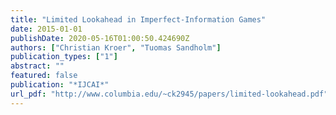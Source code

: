 ```yaml
---
title: "Limited Lookahead in Imperfect-Information Games"
date: 2015-01-01
publishDate: 2020-05-16T01:00:50.424690Z
authors: ["Christian Kroer", "Tuomas Sandholm"]
publication_types: ["1"]
abstract: ""
featured: false
publication: "*IJCAI*"
url_pdf: "http://www.columbia.edu/~ck2945/papers/limited-lookahead.pdf"
---
```


